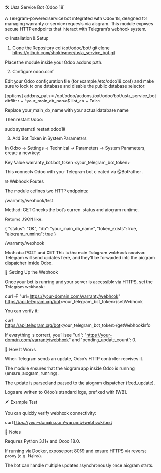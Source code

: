 🛠️ Usta Service Bot (Odoo 18)

A Telegram-powered service bot integrated with Odoo 18, designed for managing warranty or service requests via aiogram.
This module exposes secure HTTP endpoints that interact with Telegram’s webhook system.

⚙️ Installation & Setup
1. Clone the Repository
cd /opt/odoo/bot/
git clone https://github.com/shokhsmee/usta_service_bot.git


Place the module inside your Odoo addons path.

2. Configure odoo.conf

Edit your Odoo configuration file (for example /etc/odoo18.conf) and make sure to lock to one database and disable the public database selector:

[options]
addons_path = /opt/odoo/addons,/opt/odoo/bot/usta_service_bot
dbfilter = ^your_main_db_name$
list_db = False


Replace your_main_db_name with your actual database name.

Then restart Odoo:

sudo systemctl restart odoo18

3. Add Bot Token in System Parameters

In Odoo → Settings → Technical → Parameters → System Parameters, create a new key:

Key	Value
warranty_bot.bot_token	<your_telegram_bot_token>

This connects Odoo with your Telegram bot created via @BotFather
.

🌐 Webhook Routes

The module defines two HTTP endpoints:

/warranty/webhook/test

Method: GET
Checks the bot’s current status and aiogram runtime.

Returns JSON like:

{
  "status": "OK",
  "db": "your_main_db_name",
  "token_exists": true,
  "aiogram_running": true
}

/warranty/webhook

Methods: POST and GET
This is the main Telegram webhook receiver.
Telegram will send updates here, and they’ll be forwarded into the aiogram dispatcher inside Odoo.

🔌 Setting Up the Webhook

Once your bot is running and your server is accessible via HTTPS, set the Telegram webhook:

curl -F "url=https://your-domain.com/warranty/webhook" https://api.telegram.org/bot<your_telegram_bot_token>/setWebhook


You can verify it:

curl https://api.telegram.org/bot<your_telegram_bot_token>/getWebhookInfo


If everything is correct, you’ll see "url": "https://your-domain.com/warranty/webhook" and "pending_update_count": 0.

🧠 How It Works

When Telegram sends an update, Odoo’s HTTP controller receives it.

The module ensures that the aiogram app inside Odoo is running (ensure_aiogram_running).

The update is parsed and passed to the aiogram dispatcher (feed_update).

Logs are written to Odoo’s standard logs, prefixed with [WB].

🪶 Example Test

You can quickly verify webhook connectivity:

curl https://your-domain.com/warranty/webhook/test

🧩 Notes

Requires Python 3.11+ and Odoo 18.0.

If running via Docker, expose port 8069 and ensure HTTPS via reverse proxy (e.g. Nginx).

The bot can handle multiple updates asynchronously once aiogram starts.
